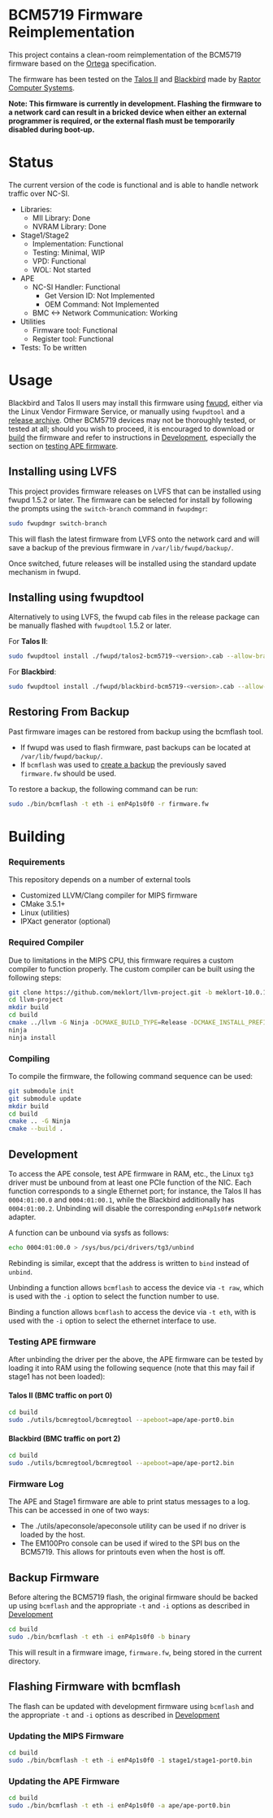 # BCM5719 Firmware Reimplementation
This project contains a clean-room reimplementation of the BCM5719 firmware based on the [Ortega](https://github.com/hlandau/ortega/blob/master/rtg-spec.md) specification.

The firmware has been tested on the [Talos II](https://wiki.raptorcs.com/wiki/Talos_II) and [Blackbird](https://wiki.raptorcs.com/wiki/Blackbird) made by [Raptor Computer Systems](https://www.raptorcs.com/).

**Note: This firmware is currently in development. Flashing the firmware to a network card can result in a bricked device when either an external programmer is required, or the external flash must be temporarily disabled during boot-up.**

# Status
The current version of the code is functional and is able to handle network traffic over NC-SI.
  - Libraries:
    - MII Library: Done
    - NVRAM Library: Done
  - Stage1/Stage2
    - Implementation: Functional
    - Testing: Minimal, WIP
    - VPD: Functional
    - WOL: Not started
  - APE
    - NC-SI Handler: Functional
      - Get Version ID: Not Implemented
      - OEM Command: Not Implemented
    - BMC <-> Network Communication: Working
  - Utilities
    - Firmware tool: Functional
    - Register tool: Functional
  - Tests: To be written

# Usage
Blackbird and Talos II users may install this firmware using [fwupd](https://fwupd.org/), either via the Linux Vendor Firmware Service, or manually using `fwupdtool` and a [release archive](https://github.com/meklort/bcm5719-fw/releases). Other BCM5719 devices may not be thoroughly tested, or tested at all; should you wish to proceed, it is encouraged to download or [build](#building) the firmware and refer to instructions in [Development](#development), especially the section on [testing APE firmware](#testing-ape-firmware).

## Installing using LVFS
This project provides firmware releases on LVFS that can be installed using fwupd 1.5.2 or later.
The firmware can be selected for install by following the prompts using the `switch-branch` command in `fwupdmgr`:
```bash
sudo fwupdmgr switch-branch
```

This will flash the latest firmware from LVFS onto the network card and will save a backup of the previous firmware in `/var/lib/fwupd/backup/`.

Once switched, future releases will be installed using the standard update mechanism in fwupd.

## Installing using fwupdtool
Alternatively to using LVFS, the fwupd cab files in the release package can be manually flashed with `fwupdtool` 1.5.2 or later.

For **Talos II**:
```bash
sudo fwupdtool install ./fwupd/talos2-bcm5719-<version>.cab --allow-branch-switch
```
For **Blackbird**:
```bash
sudo fwupdtool install ./fwupd/blackbird-bcm5719-<version>.cab --allow-branch-switch
```

## Restoring From Backup
Past firmware images can be restored from backup using the bcmflash tool.
* If fwupd was used to flash firmware, past backups can be located at `/var/lib/fwupd/backup/`.
* If `bcmflash` was used to [create a backup](#backup-firmware) the previously saved `firmware.fw` should be used.

To restore a backup, the following command can be run:
```bash
sudo ./bin/bcmflash -t eth -i enP4p1s0f0 -r firmware.fw
```

# Building

### Requirements
This repository depends on a number of external tools
- Customized LLVM/Clang compiler for MIPS firmware
- CMake 3.5.1+
- Linux (utilities)
- IPXact generator (optional)

### Required Compiler
Due to limitations in the MIPS CPU, this firmware requires a custom compiler to function properly.
The custom compiler can be built using the following steps:
```bash
git clone https://github.com/meklort/llvm-project.git -b meklort-10.0.1
cd llvm-project
mkdir build
cd build
cmake ../llvm -G Ninja -DCMAKE_BUILD_TYPE=Release -DCMAKE_INSTALL_PREFIX=~/llvm-bcm5719 -DLLVM_ENABLE_PROJECTS="lld;clang"
ninja
ninja install
```

### Compiling
To compile the firmware, the following command sequence can be used:
```bash
git submodule init
git submodule update
mkdir build
cd build
cmake .. -G Ninja
cmake --build .
```

## Development
To access the APE console, test APE firmware in RAM, etc., the Linux `tg3` driver must be unbound from at least one PCIe function of the NIC. Each function corresponds to a single Ethernet port; for instance, the Talos II has `0004:01:00.0` and `0004:01:00.1`, while the Blackbird additionally has `0004:01:00.2`. Unbinding will disable the corresponding `enP4p1s0f#` network adapter.

A function can be unbound via sysfs as follows:
```bash
echo 0004:01:00.0 > /sys/bus/pci/drivers/tg3/unbind
```

Rebinding is similar, except that the address is written to `bind` instead of `unbind`.

Unbinding a function allows `bcmflash` to access the device via `-t raw`, which is used with the `-i` option to select the function number to use.

Binding a function allows `bcmflash` to access the device via `-t eth`, with is used with the `-i` option to select the ethernet interface to use.

### Testing APE firmware

After unbinding the driver per the above, the APE firmware can be tested by loading it into RAM using the following sequence (note that this may fail if stage1 has not been loaded):

#### Talos II (BMC traffic on port 0)
```bash
cd build
sudo ./utils/bcmregtool/bcmregtool --apeboot=ape/ape-port0.bin
```

#### Blackbird (BMC traffic on port 2)
```bash
cd build
sudo ./utils/bcmregtool/bcmregtool --apeboot=ape/ape-port2.bin
```

### Firmware Log
The APE and Stage1 firmware are able to print status messages to a log. This can be accessed in one of two ways:
 * The ./utils/apeconsole/apeconsole utility can be used if no driver is loaded by the host.
 * The EM100Pro console can be used if wired to the SPI bus on the BCM5719. This allows for printouts even when the host is off.

## Backup Firmware
Before altering the BCM5719 flash, the original firmware should be backed up using `bcmflash` and the appropriate `-t` and `-i` options as described in [Development](#Development)

```bash
cd build
sudo ./bin/bcmflash -t eth -i enP4p1s0f0 -b binary
```
This will result in a firmware image, `firmware.fw`, being stored in the current directory.

## Flashing Firmware with bcmflash
The flash can be updated with development firmware using `bcmflash` and the appropriate `-t` and `-i` options as described in [Development](#Development)

### Updating the MIPS Firmware
```bash
cd build
sudo ./bin/bcmflash -t eth -i enP4p1s0f0 -1 stage1/stage1-port0.bin
```

### Updating the APE Firmware
```bash
cd build
sudo ./bin/bcmflash -t eth -i enP4p1s0f0 -a ape/ape-port0.bin
```
